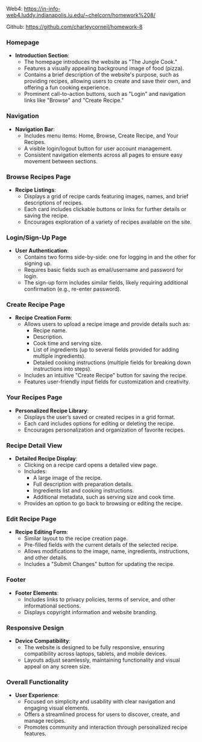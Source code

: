 Web4: https://in-info-web4.luddy.indianapolis.iu.edu/~chelcorn/homework%208/

Github: https://github.com/charleycorneil/homework-8

### Homepage

- **Introduction Section**:
  - The homepage introduces the website as "The Jungle Cook."
  - Features a visually appealing background image of food (pizza).
  - Contains a brief description of the website's purpose, such as providing recipes, allowing users to create and save their own, and offering a fun cooking experience.
  - Prominent call-to-action buttons, such as "Login" and navigation links like "Browse" and "Create Recipe."

### Navigation

- **Navigation Bar**:
  - Includes menu items: Home, Browse, Create Recipe, and Your Recipes.
  - A visible login/logout button for user account management.
  - Consistent navigation elements across all pages to ensure easy movement between sections.

### Browse Recipes Page

- **Recipe Listings**:
  - Displays a grid of recipe cards featuring images, names, and brief descriptions of recipes.
  - Each card includes clickable buttons or links for further details or saving the recipe.
  - Encourages exploration of a variety of recipes available on the site.

### Login/Sign-Up Page

- **User Authentication**:
  - Contains two forms side-by-side: one for logging in and the other for signing up.
  - Requires basic fields such as email/username and password for login.
  - The sign-up form includes similar fields, likely requiring additional confirmation (e.g., re-enter password).

### Create Recipe Page

- **Recipe Creation Form**:
  - Allows users to upload a recipe image and provide details such as:
    - Recipe name.
    - Description.
    - Cook time and serving size.
    - List of ingredients (up to several fields provided for adding multiple ingredients).
    - Detailed cooking instructions (multiple fields for breaking down instructions into steps).
  - Includes an intuitive "Create Recipe" button for saving the recipe.
  - Features user-friendly input fields for customization and creativity.

### Your Recipes Page

- **Personalized Recipe Library**:
  - Displays the user’s saved or created recipes in a grid format.
  - Each card includes options for editing or deleting the recipe.
  - Encourages personalization and organization of favorite recipes.

### Recipe Detail View

- **Detailed Recipe Display**:
  - Clicking on a recipe card opens a detailed view page.
  - Includes:
    - A large image of the recipe.
    - Full description with preparation details.
    - Ingredients list and cooking instructions.
    - Additional metadata, such as serving size and cook time.
  - Provides an option to go back to browsing or editing the recipe.

### Edit Recipe Page

- **Recipe Editing Form**:
  - Similar layout to the recipe creation page.
  - Pre-filled fields with the current details of the selected recipe.
  - Allows modifications to the image, name, ingredients, instructions, and other details.
  - Includes a "Submit Changes" button for updating the recipe.

### Footer

- **Footer Elements**:
  - Includes links to privacy policies, terms of service, and other informational sections.
  - Displays copyright information and website branding.

### Responsive Design

- **Device Compatibility**:
  - The website is designed to be fully responsive, ensuring compatibility across laptops, tablets, and mobile devices.
  - Layouts adjust seamlessly, maintaining functionality and visual appeal on any screen size.

### Overall Functionality

- **User Experience**:
  - Focused on simplicity and usability with clear navigation and engaging visual elements.
  - Offers a streamlined process for users to discover, create, and manage recipes.
  - Promotes community and interaction through personalized recipe features.
